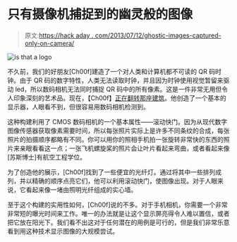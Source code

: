 # 只有摄像机捕捉到的幽灵般的图像

> 原文:[https://hack aday . com/2013/07/12/ghostic-images-captured-only-on-camera/](https://hackaday.com/2013/07/12/ghostly-images-captured-only-on-camera/)

![is that a logo](../Images/cdac0fd5083072628870fafa4098ba7e.png)

不久前，我们的好朋友[Ch00f]建造了一个对人类和计算机都不可读的 QR 码时钟。由于 QR 码的数字特性，人类无法读取时钟，并且因为时钟使用视觉暂留来驱动 led，所以数码相机无法同时捕捉 QR 码中的所有像素。这是一件非常无用但令人印象深刻的艺术品。现在，【Ch00f】[正在翻转那座建筑](http://ch00ftech.com/2013/07/11/rolling-shutter-display/)。他创造了一个基本的显示器，人眼看不到，但很容易用数码相机检测到。

这种构建利用了 CMOS 数码相机的一个基本属性——滚动快门。因为从现代数字图像传感器获取像素需要时间，所以每张照片实际上是许多不同条纹的合成，每张照片的拍摄顺序都略有不同。你可以用你的照相手机拍一张旋转非常快的东西的照片来亲眼看看这一点；一张飞机螺旋桨的照片会让叶片看起来弯曲，或者看起来像[苏斯博士]有航空工程学位。

为了创造他的展示，[Ch00f]找到了一些便宜的光纤灯。通过将其中一些排列成列，并以精确的顺序点亮它们，他可以利用滚动快门，使图像出现。对于人眼来说，它看起来像一堵由照明光纤组成的实心墙。

至于这个构建的实用性如何，[Ch00f]说的不多。对于手机相机，你需要一个非常非常短的曝光时间来工作。唯一的办法就是让这个显示屏亮得令人难以置信，或者把它放在阳光下。我们看不出这对于任何潜在的用例是可行的，但是我们非常乐意看到用这种技术显示图像的大规模尝试。